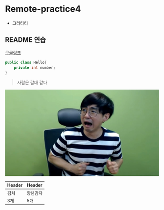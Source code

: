 # Remote-practice4

- 그라타타

## README 연습

[구글링크](https://www.google.com)

```java
public class Hello{
    private int number;
}
```
>사람은 갈대 같다

![kane.img](/images/kane.jpg)

|Header | Header|
| ----- | ------|
| 김치   | 양념감자|
|3개    | 5개    |
